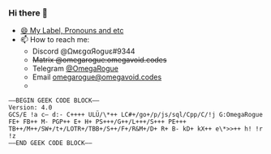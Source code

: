 ### Hi there 👋
- [😄 My Label, Pronouns and etc](https://pronouns.page/@OmegaRogue)
- 📫 How to reach me: 
  - Discord @ΩмεցαЯοցυε#9344 
  - ~~Matrix @omegarogue:omegavoid.codes~~
  - Telegram [@OmegaRogue](https://t.me/OmegaRogue)
  - Email [omegarogue@omegavoid.codes](mailto:omegarogue@omegavoid.codes)
  - 
```
—–BEGIN GEEK CODE BLOCK—–
Version: 4.0
GCS/E !a c– d:- C++++ ULÜ/\*++ LC#+/go+/p/js/sql/Cpp/C/!j G:OmegaRogue FE+ FB++ M- PGP++ E+ H+ PS+++/G++/L+++/S+++ PE+++ TB++/M++/SW+/t+/LOTR+/TBB+/S++/F+/R&M+/D+ R+ B- kD+ kX++ e\*>>++ h! !r !z
—–END GEEK CODE BLOCK—–
```
<!--
**OmegaRogue/OmegaRogue** is a ✨ _special_ ✨ repository because its `README.md` (this file) appears on your GitHub profile.

Here are some ideas to get you started:

- 🔭 I’m currently working on ...
- 🌱 I’m currently learning ...
- 👯 I’m looking to collaborate on ...
- 🤔 I’m looking for help with ...
- 💬 Ask me about ...
- 📫 How to reach me: ...
- 😄 Pronouns: ...
- ⚡ Fun fact: ...
-->
